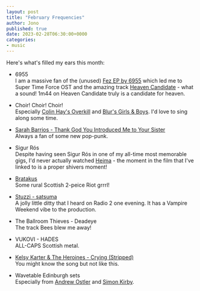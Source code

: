 ```yaml
---
layout: post
title: "February Frequencies"
author: Jono
published: true
date: 2023-02-28T06:30:00+0000
categories:
- music
---
```

Here's what's filled my ears this month:


* 6955\
	 I am a massive fan of the (unused) [Fez EP by 6955](https://www.youtube.com/watch?v=9tKHvijxS-I) which led me to Super Time Force OST and the amazing track [Heaven Candidate](https://6955.bandcamp.com/) - what a sound! 1m44 on Heaven Candidate truly is a candidate for heaven. 

* Choir! Choir! Choir!\
	 Especially [Colin Hay's Overkill](https://www.youtube.com/watch?v=kCZKAxDoUwE) and [Blur's Girls & Boys](https://boingboing.net/2023/02/21/choir-choir-choir-take-on-blurs-girls-boys.html). I'd love to sing along some time.
   
* [Sarah Barrios - Thank God You Introduced Me to Your Sister](https://www.youtube.com/watch?v=RVck-gwJ7IU)\
	 Always a fan of some new pop-punk.
   
* Sigur Rós\
	 Despite having seen Sigur Rós in one of my all-time most memorable gigs, I'd never actually watched [Heima](https://youtu.be/XtmaZNhs2t8?t=4512) - the moment in the film that I've linked to is a proper shivers moment!

* [Bratakus](https://bratakus.bandcamp.com/album/ghoul-power)\
	 Some rural Scottish 2-peice Riot grrrl!

* [Stuzzi - satsuma](https://www.youtube.com/watch?v=fP2HLeEK378&list=WL&index=7)\
	 A jolly little ditty that I heard on Radio 2 one evening. It has a Vampire Weekend vibe to the production. 
   
* The Ballroom Thieves - Deadeye\
	 The track Bees blew me away!
   
* VUKOVI - HADES\
	 ALL-CAPS Scottish metal.
   
* [Kelsy Karter & The Heroines - Crying (Stripped)](https://open.spotify.com/track/3ZkUNNLDiTwTSeE5jFnfzq?si=8d790a8f23d949a9)\
	 You might know the song but not like this.
   
* Wavetable Edinburgh sets\
   Especially from [Andrew Ostler](https://andrew-ostler.bandcamp.com/) and [Simon Kirby](https://www.youtube.com/watch?v=ZE4Q2FW3Nfo).
